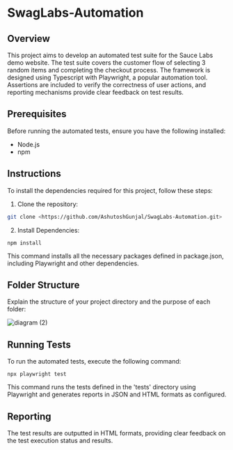 # SwagLabs-Automation

## Overview

This project aims to develop an automated test suite for the Sauce Labs demo website. The test suite covers the customer flow of selecting 3 random items and completing the checkout process. The framework is designed using Typescript with Playwright, a popular automation tool. Assertions are included to verify the correctness of user actions, and reporting mechanisms provide clear feedback on test results.

## Prerequisites

Before running the automated tests, ensure you have the following installed:

- Node.js
- npm

## Instructions

To install the dependencies required for this project, follow these steps:

1. Clone the repository:

```bash
git clone <https://github.com/AshutoshGunjal/SwagLabs-Automation.git>
```

2. Install Dependencies:

```
npm install
```

This command installs all the necessary packages defined in package.json, including Playwright and other dependencies.

## Folder Structure

Explain the structure of your project directory and the purpose of each folder:

![diagram (2)](https://github.com/AshutoshGunjal/SwagLabs-Automation/assets/43187740/34387e5e-825a-4da8-b865-71fe8e15c6f0)

## Running Tests

To run the automated tests, execute the following command:

```
npx playwright test
```

This command runs the tests defined in the 'tests' directory using Playwright and generates reports in JSON and HTML formats as configured.

## Reporting

The test results are outputted in HTML formats, providing clear feedback on the test execution status and results.
